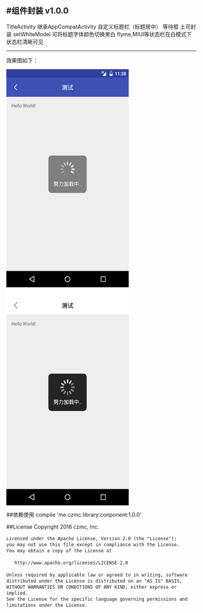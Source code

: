 
#组件封装
v1.0.0
------
   TitleActivity
   继承AppCompatActivity
   自定义标题栏（标题居中）
   等待框 土司封装
   setWhiteModel 可将标题字体颜色切换黑白
   flyme,MIUI等状态栏在白模式下状态栏清晰可见

------
效果图如下：

<img src="/preview/Screenshot_1.png" width = "324" height = "576" alt="图片1" align=center />
<img src="/preview/Screenshot_2.png" width = "324" height = "576" alt="图片2" align=center />

##依赖使用
    compile 'me.czmc.library:conponent:1.0.0'

##License
    Copyright 2016 czmc, Inc.

    Licensed under the Apache License, Version 2.0 (the "License");
    you may not use this file except in compliance with the License.
    You may obtain a copy of the License at

       http://www.apache.org/licenses/LICENSE-2.0

    Unless required by applicable law or agreed to in writing, software
    distributed under the License is distributed on an "AS IS" BASIS,
    WITHOUT WARRANTIES OR CONDITIONS OF ANY KIND, either express or implied.
    See the License for the specific language governing permissions and
    limitations under the License.